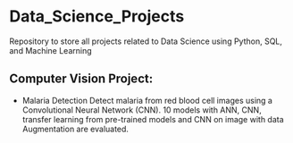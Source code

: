 # Data_Science_Projects
Repository to store all projects related to Data Science using Python, SQL, and Machine Learning

## Computer Vision Project:
* Malaria Detection
    Detect malaria from red blood cell images using a Convolutional Neural Network (CNN). 10 models with ANN, CNN, transfer learning from pre-trained models and CNN on image with data Augmentation are evaluated.
  

